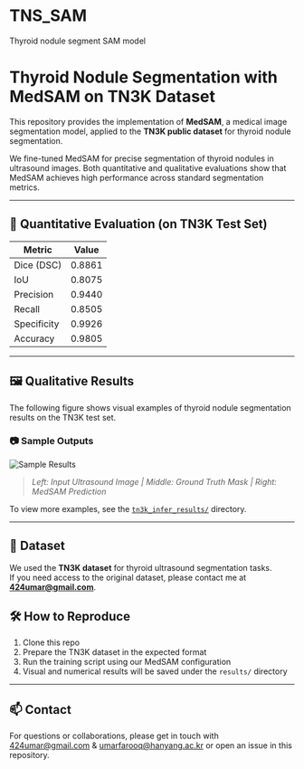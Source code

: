 # TNS_SAM
Thyroid nodule segment SAM model
# Thyroid Nodule Segmentation with MedSAM on TN3K Dataset

This repository provides the implementation of **MedSAM**, a medical image segmentation model, applied to the **TN3K public dataset** for thyroid nodule segmentation.

We fine-tuned MedSAM for precise segmentation of thyroid nodules in ultrasound images. Both quantitative and qualitative evaluations show that MedSAM achieves high performance across standard segmentation metrics.

---

## 🧪 Quantitative Evaluation (on TN3K Test Set)

| Metric        | Value  |
|---------------|--------|
| Dice (DSC)    | 0.8861 |
| IoU           | 0.8075 |
| Precision     | 0.9440 |
| Recall        | 0.8505 |
| Specificity   | 0.9926 |
| Accuracy      | 0.9805 |

---

## 🖼️ Qualitative Results

The following figure shows visual examples of thyroid nodule segmentation results on the TN3K test set.

### 📷 Sample Outputs

![Sample Results](/data_sanitycheck.png)

> *Left: Input Ultrasound Image | Middle: Ground Truth Mask | Right: MedSAM Prediction*

To view more examples, see the [`tn3k_infer_results/`](results/) directory.

---

## 📂 Dataset

We used the **TN3K dataset** for thyroid ultrasound segmentation tasks.  
If you need access to the original dataset, please contact me at **424umar@gmail.com**.


## 🛠️ How to Reproduce

1. Clone this repo  
2. Prepare the TN3K dataset in the expected format  
3. Run the training script using our MedSAM configuration  
4. Visual and numerical results will be saved under the `results/` directory

---

## 📫 Contact

For questions or collaborations, please get in touch with 424umar@gmail.com & umarfarooq@hanyang.ac.kr or open an issue in this repository.
